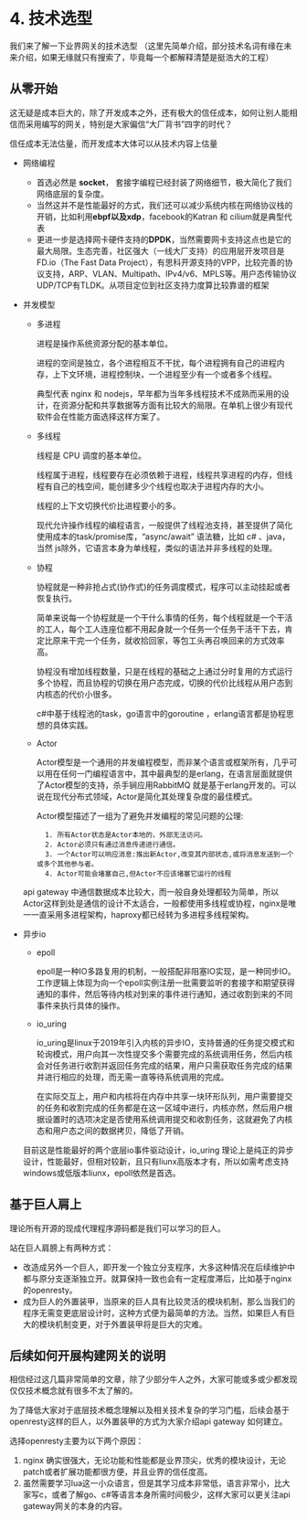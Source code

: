 # 4. 技术选型

我们来了解一下业界网关的技术选型
（这里先简单介绍，部分技术名词有缘在未来介绍，如果无缘就只有搜索了，毕竟每一个都解释清楚是挺浩大的工程）

## 从零开始

这无疑是成本巨大的，除了开发成本之外，还有极大的信任成本，如何让别人能相信而采用编写的网关，特别是大家偏信“大厂背书”四字的时代？

信任成本无法估量，而开发成本大体可以从技术内容上估量

- 网络编程
    - 首选必然是 **socket**， 套接字编程已经封装了网络细节，极大简化了我们网络底层的复杂度。
    - 当然这并不是性能最好的方式，我们还可以减少系统内核在网络协议栈的开销，比如利用**ebpf以及xdp**，facebook的Katran 和 cilium就是典型代表
    - 更进一步是选择网卡硬件支持的**DPDK**，当然需要网卡支持这点也是它的最大局限。生态完善，社区强大（一线大厂支持）的应用层开发项目是FD.io（The Fast Data Project），有思科开源支持的VPP，比较完善的协议支持，ARP、VLAN、Multipath、IPv4/v6、MPLS等。用户态传输协议UDP/TCP有TLDK。从项目定位到社区支持力度算比较靠谱的框架

- 并发模型
    - 多进程

        进程是操作系统资源分配的基本单位。

        进程的空间是独立，各个进程相互不干扰，每个进程拥有自己的进程内存，上下文环境，进程控制块，一个进程至少有一个或者多个线程。

        典型代表 nginx 和 nodejs，早年都为当年多线程技术不成熟而采用的设计，在资源分配和共享数据等方面有比较大的局限。在单机上很少有现代软件会在性能方面选择这样方案了。

    - 多线程

        线程是 CPU 调度的基本单位。
        
        线程属于进程，线程要存在必须依赖于进程，线程共享进程的内存，但线程有自己的栈空间，能创建多少个线程也取决于进程内存的大小。

        线程的上下文切换代价比进程要小的多。

        现代允许操作线程的编程语言，一般提供了线程池支持，甚至提供了简化使用成本的task/promise库，“async/await” 语法糖，比如 c# 、java，当然 js除外，它语言本身为单线程，类似的语法并非多线程的处理。

    - 协程

        协程就是一种非抢占式(协作式)的任务调度模式，程序可以主动挂起或者恢复执行。

        简单来说每一个协程就是一个干什么事情的任务，每个线程就是一个干活的工人，每个工人连座位都不用起身就一个任务一个任务干活干下去，肯定比原来干完一个任务，就收拾回家，等包工头再召唤回来的方式效率高。

        协程没有增加线程数量，只是在线程的基础之上通过分时复用的方式运行多个协程，而且协程的切换在用户态完成，切换的代价比线程从用户态到内核态的代价小很多。

        c#中基于线程池的task，go语言中的goroutine ，erlang语言都是协程思想的具体实践。

    - Actor

        Actor模型是一个通用的并发编程模型，而非某个语言或框架所有，几乎可以用在任何一门编程语言中，其中最典型的是erlang，在语言层面就提供了Actor模型的支持，杀手锏应用RabbitMQ 就是基于erlang开发的。可以说在现代分布式领域，Actor是简化其处理复杂度的最佳模式。

        Actor模型描述了一组为了避免并发编程的常见问题的公理:

            1. 所有Actor状态是Actor本地的，外部无法访问。
            2. Actor必须只有通过消息传递进行通信。
            3. 一个Actor可以响应消息:推出新Actor,改变其内部状态,或将消息发送到一个或多个其他参与者。
            4. Actor可能会堵塞自己,但Actor不应该堵塞它运行的线程

    api gateway 中通信数据成本比较大，而一般自身处理都较为简单，所以Actor这样到处是通信的设计不太适合，一般都使用多线程或协程，nginx是唯一一直采用多进程架构，haproxy都已经转为多进程多线程架构。

- 异步io

    - epoll 

        epoll是一种IO多路复用的机制，一般搭配非阻塞IO实现，是一种同步IO。工作逻辑上体现为向一个epoll实例注册一批需要监听的套接字和期望获得通知的事件，然后等待内核对到来的事件进行通知，通过收割到来的不同事件来执行具体的操作。

    - io_uring

        io_uring是linux于2019年引入内核的异步IO，支持普通的任务提交模式和轮询模式，用户向其一次性提交多个需要完成的系统调用任务，然后内核会对任务进行收割并返回任务完成的结果，用户只需获取任务完成的结果并进行相应的处理，而无需一直等待系统调用的完成。

        在实际交互上，用户和内核将在内存中共享一块环形队列，用户需要提交的任务和收割完成的任务都是在这一区域中进行，内核亦然，然后用户根据设置时的选项决定是否使用系统调用提交和收割任务，这就避免了内核态和用户态之间的数据拷贝，降低了开销。

    目前这是性能最好的两个底层io事件驱动设计，io_uring 理论上是纯正的异步设计，性能最好，但相对较新，且只有liunx高版本才有，所以如需考虑支持windows或低版本liunx，epoll依然是首选。

## 基于巨人肩上

理论所有开源的现成代理程序源码都是我们可以学习的巨人。

站在巨人肩膀上有两种方式：

- 改造成另外一个巨人，即开发一个独立分支程序，大多这种情况在后续维护中都与原分支逐渐独立开。就算保持一致也会有一定程度滞后，比如基于nginx的openresty。
- 成为巨人的外置装甲，当原来的巨人具有比较灵活的模块机制，那么当我们的程序无需变更底层设计时，这种方式便为最简单的方法。当然，如果巨人有巨大的模块机制变更，对于外置装甲将是巨大的灾难。

## 后续如何开展构建网关的说明

相信经过这几篇非常简单的文章，除了少部分牛人之外，大家可能或多或少都发现仅仅技术概念就有很多不太了解的。

为了降低大家对于底层技术概念理解以及相关技术复杂的学习门槛，后续会基于openresty这样的巨人，以外置装甲的方式为大家介绍api gateway 如何建立。

选择openresty主要为以下两个原因：
1. nginx 确实很强大，无论功能和性能都是业界顶尖，优秀的模块设计，无论patch或者扩展功能都很方便，并且业界的信任度高。
2. 虽然需要学习lua这一小众语言，但是其学习成本非常低，语言非常小，比大家写c，或者了解go、c#等语言本身所需时间极少，这样大家可以更关注api gateway网关的本身的内容。

